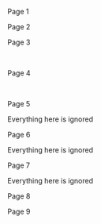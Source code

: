 Page 1

<br-page/>

Page 2

<page-br/>

Page 3

<br style="page-break-after: always;"/>

Page 4 

<br style="page-break-before: always;"/>

Page 5 

<div style="page-break-before: always;">Everything here <br-page/> is ignored</div>

Page 6

<div style="page-break-after: always;">Everything here <br-page/> is ignored</div>

Page 7

<div style="page-break-before: always;">Everything here <br-page/> is ignored</div>

Page 8

<div class="page-break" style="page-break-before: always;"><span style="display: none"></span></div>

Page 9

